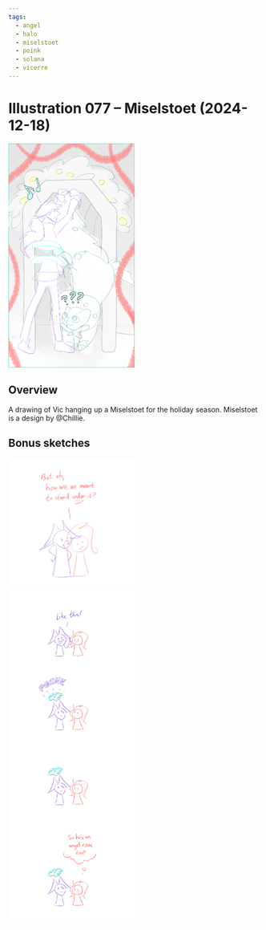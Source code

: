 ```yaml
---
tags:
  - angel
  - halo
  - miselstoet
  - poink
  - solana
  - vicerre
---
```


# Illustration 077 – Miselstoet (2024-12-18)

<img src="assets/2024-12-18_image-233.png" style="width: 50%;">

## Overview

A drawing of Vic hanging up a Miselstoet for the holiday season. Miselstoet is a design by @Chillie.

## Bonus sketches

<img src="assets/2024-12-18_image-234.png" style="width: 50%;">

<img src="assets/2024-12-24_image-239.png" style="width: 50%;">
